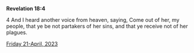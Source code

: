 **Revelation 18:4**

4 And I heard another voice from heaven, saying, Come out of her, my people, that ye be not partakers of her sins, and that ye receive not of her plagues.

[Friday 21-April, 2023](https://t.me/s/daily_scripture)
